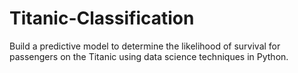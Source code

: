 # Titanic-Classification
Build a predictive model to determine the likelihood of survival for passengers on the Titanic using data science techniques in Python.
